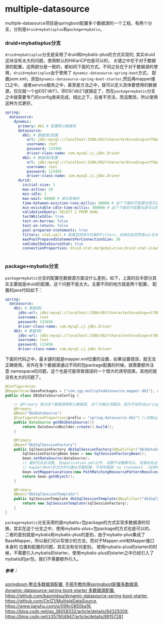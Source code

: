 # multiple-datasource
multiple-datasource项目是springboot配置多个数据源的一个工程，有两个分支，分别是`druid+mybatisplus`和`package+mybatis`。

### druid+mybatisplus分支
`druid+mybatisplus`分支是采用了druid和mybatis-plus的方式实现的, 其实druid这块没有太大的问题，使用默认的HiKariCP也是可以的，
关键之中在于对于数据源的配置，这两部分是一致的，都如同下面的方式。不同之处在于对于数据源的使用，`druid+mybatisplus`由于使用了
`dynamic-datasource-spring-boot`方式， 配置pom.xml，添加`dynamic-datasource-spring-boot-starter`,然后再mapper接口之中，
或者service服务之中，甚至是方法之中，就可以定义具体要使用的数据源，仅仅就一个@DS('db1')，@DS('db2')就搞定了，而在`package+mybatis`分支
之中就需要专门的config类来完成，相比之下，后者不灵活，而且繁琐，所以使用这种方式更好。
```yaml
spring:
  datasource:
    dynamic:
      primary: db1 # 配置默认数据库
      datasource:
        db1: # 数据源1配置
          url: jdbc:mysql://localhost:3306/db1?characterEncoding=utf8&useUnicode=true&useSSL=false&serverTimezone=GMT%2B8
          username: root
          password: 123456
          driver-class-name: com.mysql.cj.jdbc.Driver
        db2: # 数据源2配置
          url: jdbc:mysql://localhost:3306/db2?characterEncoding=utf8&useUnicode=true&useSSL=false&serverTimezone=GMT%2B8
          username: root
          password: 123456
          driver-class-name: com.mysql.cj.jdbc.Driver
      durid:
        initial-size: 1
        max-active: 20
        min-idle: 1
        max-wait: 60000 # 单位是毫秒
        time-between-eviction-runs-millis: 60000 # 这个下面的不配置也是可以的, 不配置就不用去写druid的config, 也没有对应监控功能
        min-evictable-idle-time-millis: 300000 # 这个下面的不配置也是可以的, 不配置就不用去写druid的config, 也没有对应监控功能
        validationQuery: SELECT 1 FROM DUAL
        testWhileIdle: true
        test-on-borrow: false
        test-on-return: false
        pool-prepared-statements: true
        filters: stat,wall # 配置监控统计拦截的filters，去掉后监控界面sql无法统计，'wall'用于防火墙
        maxPoolPreparedStatementPerConnectionSize: 20
        seGlobalDataSourceStat: true
        connectionProperties: druid.stat.mergeSql=true;druid.stat.slowSqlMillis=500
 
```

### package+mybatis分支
`package+mybatis`分支的配置在数据源方面没什么差别，如下，上面的后半部分其实主要就是druid的配置，这个问题不是太大。主要不同的地方就是两个配置，
配置的java代码如下：
```yaml
spring:
  datasource:
    db1: # 数据源1
      jdbc-url: jdbc:mysql://localhost:3306/db1?characterEncoding=utf8&useUnicode=true&useSSL=false&serverTimezone=GMT%2B8
      username: root
      password: 123456
      driver-class-name: com.mysql.cj.jdbc.Driver
    db2: # 数据源2
      jdbc-url: jdbc:mysql://localhost:3306/db2?characterEncoding=utf8&useUnicode=true&useSSL=false&serverTimezone=GMT%2B8
      username: root
      password: 123456
      driver-class-name: com.mysql.cj.jdbc.Driver
```
下面的代码之中，最关键的就是mapper.xml位置的设置，如果设置错误，就无法正确使用。另外在多个数据源通过不同的包package配置的时候，就需要额外注意
namespace的问题，这个也是可能导致错误的一个很大的诱导因素。其他的就没有太大的问题了。
```java
@Configuration
@MapperScan(basePackages = {"com.zgy.multipledatasource.mapper.db1"}, sqlSessionFactoryRef = "db1SqlSessionFactory")
public class DB1DataSourceConfig {

    // @Primary 表示这个数据源是默认数据源, 这个注解必须要加，因为不加的话spring将分不清楚那个为主数据源（默认数据源）
    @Primary
    @Bean("db1DataSource")
    @ConfigurationProperties(prefix = "spring.datasource.db1") //读取application.yml中的配置参数映射成为一个对象
    public DataSource getDb1DataSource(){
        return DataSourceBuilder.create().build();
    }

    @Primary
    @Bean("db1SqlSessionFactory")
    public SqlSessionFactory db1SqlSessionFactory(@Qualifier("db1DataSource") DataSource dataSource) throws Exception {
        SqlSessionFactoryBean bean = new SqlSessionFactoryBean();
        bean.setDataSource(dataSource);
        // 最好在此处设置, 在application.yml之中, 设置不设置都可以, 但是此处必须设置, 否则只有@Primary的可以使用
        // mapper的xml形式文件位置必须要配置，不然将报错：no statement （这种错误也可能是mapper的xml中，namespace与项目的路径不一致导致）
        bean.setMapperLocations(new PathMatchingResourcePatternResolver().getResources("classpath*:mapper/db1/*.xml"));
        return bean.getObject();
    }

    @Primary
    @Bean("db1SqlSessionTemplate")
    public SqlSessionTemplate db1SqlSessionTemplate(@Qualifier("db1SqlSessionFactory") SqlSessionFactory sqlSessionFactory){
        return new SqlSessionTemplate(sqlSessionFactory);
    }
}
```
`package+mybatis`分支采用的是mybatis+包package的方式实现多数据源的切换，其实在这个分支之中，使用mybatis-plus+包package的方式也是可以的，
二者的差别就是mybatis和mybatis-plus的差别，由于mybatis-plus集成了BaseMapper，所以我们可以写很少的方法，而对于Mapper.xml和Mapper接口本身的
位置和配置的问题，其实没有任何差别。
使用mybatis-plus的starter的时候，不需要引入mybatis的starter，使用mybatis-plus的starter之中已经引入了mybatis的jar包，我们不需要额外引入。

##### 参考：
[springboot-整合多数据源配置](https://www.cnblogs.com/aizen-sousuke/p/11756279.html), 
[手把手教你用springboot配置多数据源](https://blog.csdn.net/qq_41076797/article/details/82889770), 
[dynamic-datasource-spring-boot-starter 多数据源配置](https://www.jianshu.com/p/0b408e4e14a4), 
https://github.com/baomidou/dynamic-datasource-spring-boot-starter, 
https://github.com/CtrlZ1/MultipleDataSource, https://www.jianshu.com/p/099c0850ba16, https://blog.csdn.net/qq_38058332/article/details/84325009, 
https://blog.csdn.net/z357904947/article/details/89157281
